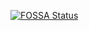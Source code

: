 
[![FOSSA Status](https://app.fossa.io/api/projects/git%2Bgithub.com%2Fpamuditha%2Fwebsite-production.svg?type=shield)](https://app.fossa.io/projects/git%2Bgithub.com%2Fpamuditha%2Fwebsite-production?ref=badge_shield)
